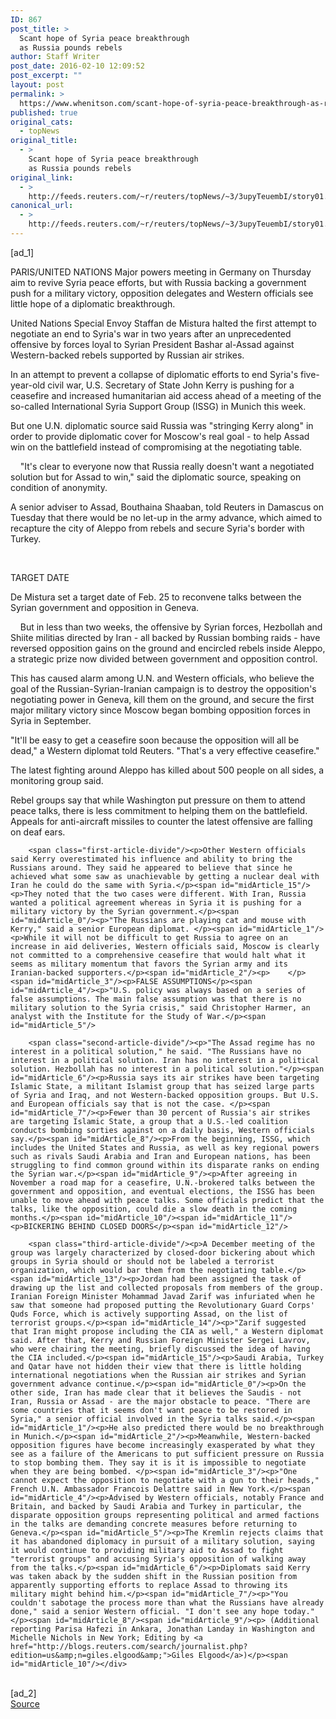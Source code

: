 ```yaml
---
ID: 867
post_title: >
  Scant hope of Syria peace breakthrough
  as Russia pounds rebels
author: Staff Writer
post_date: 2016-02-10 12:09:52
post_excerpt: ""
layout: post
permalink: >
  https://www.whenitson.com/scant-hope-of-syria-peace-breakthrough-as-russia-pounds-rebels/
published: true
original_cats:
  - topNews
original_title:
  - >
    Scant hope of Syria peace breakthrough
    as Russia pounds rebels
original_link:
  - >
    http://feeds.reuters.com/~r/reuters/topNews/~3/3upyTeuembI/story01.htm
canonical_url:
  - >
    http://feeds.reuters.com/~r/reuters/topNews/~3/3upyTeuembI/story01.htm
---
```

 [ad_1]
<br><div id="articleText">
<span id="midArticle_start"/>

<span id="midArticle_0"/><span class="focusParagraph" readability="6"><p><span class="articleLocation">PARIS/UNITED NATIONS</span> Major powers meeting in Germany on Thursday aim to revive Syria peace efforts, but with Russia backing a government push for a military victory, opposition delegates and Western officials see little hope of a diplomatic breakthrough.</p></span><span id="midArticle_1"/><p>United Nations Special Envoy Staffan de Mistura halted the first attempt to negotiate an end to Syria's war in two years after an unprecedented offensive by forces loyal to Syrian President Bashar al-Assad against Western-backed rebels supported by Russian air strikes.</p><span id="midArticle_2"/><p>In an attempt to prevent a collapse of diplomatic efforts to end Syria's five-year-old civil war, U.S. Secretary of State John Kerry is pushing for a ceasefire and increased humanitarian aid access ahead of a meeting of the so-called International Syria Support Group (ISSG) in Munich this week.</p><span id="midArticle_3"/><p>But one U.N. diplomatic source said Russia was "stringing Kerry along" in order to provide diplomatic cover for Moscow's real goal - to help Assad win on the battlefield instead of compromising at the negotiating table.</p><span id="midArticle_4"/><p>    "It's clear to everyone now that Russia really doesn't want a negotiated solution but for Assad to win," said the diplomatic source, speaking on condition of anonymity.</p><span id="midArticle_5"/><p>A senior adviser to Assad, Bouthaina Shaaban, told Reuters in Damascus on Tuesday that there would be no let-up in the army advance, which aimed to recapture the city of Aleppo from rebels and secure Syria's border with Turkey.   </p><span id="midArticle_6"/><p>    </p><span id="midArticle_7"/><p>TARGET DATE</p><span id="midArticle_8"/><p>De Mistura set a target date of Feb. 25 to reconvene talks between the Syrian government and opposition in Geneva.</p><span id="midArticle_9"/><p>    But in less than two weeks, the offensive by Syrian forces, Hezbollah and Shiite militias directed by Iran - all backed by Russian bombing raids - have reversed opposition gains on the ground and encircled rebels inside Aleppo, a strategic prize now divided between government and opposition control.</p><span id="midArticle_10"/><p>This has caused alarm among U.N. and Western officials, who believe the goal of the Russian-Syrian-Iranian campaign is to destroy the opposition's negotiating power in Geneva, kill them on the ground, and secure the first major military victory since Moscow began bombing opposition forces in Syria in September.</p><span id="midArticle_11"/><p>"It'll be easy to get a ceasefire soon because the opposition will all be dead," a Western diplomat told Reuters. "That's a very effective ceasefire."</p><span id="midArticle_12"/><p>The latest fighting around Aleppo has killed about 500 people on all sides, a monitoring group said.</p><span id="midArticle_13"/><p>Rebel groups say that while Washington put pressure on them to attend peace talks, there is less commitment to helping them on the battlefield. Appeals for anti-aircraft missiles to counter the latest offensive are falling on deaf ears.</p><span id="midArticle_14"/>
        
        <span class="first-article-divide"/><p>Other Western officials said Kerry overestimated his influence and ability to bring the Russians around. They said he appeared to believe that since he achieved what some saw as unachievable by getting a nuclear deal with Iran he could do the same with Syria.</p><span id="midArticle_15"/><p>They noted that the two cases were different. With Iran, Russia wanted a political agreement whereas in Syria it is pushing for a military victory by the Syrian government.</p><span id="midArticle_0"/><p>"The Russians are playing cat and mouse with Kerry," said a senior European diplomat. </p><span id="midArticle_1"/><p>While it will not be difficult to get Russia to agree on an increase in aid deliveries, Western officials said, Moscow is clearly not committed to a comprehensive ceasefire that would halt what it seems as military momentum that favors the Syrian army and its Iranian-backed supporters.</p><span id="midArticle_2"/><p>    </p><span id="midArticle_3"/><p>FALSE ASSUMPTIONS</p><span id="midArticle_4"/><p>"U.S. policy was always based on a series of false assumptions. The main false assumption was that there is no military solution to the Syria crisis," said Christopher Harmer, an analyst with the Institute for the Study of War.</p><span id="midArticle_5"/>
        
        <span class="second-article-divide"/><p>"The Assad regime has no interest in a political solution," he said. "The Russians have no interest in a political solution. Iran has no interest in a political solution. Hezbollah has no interest in a political solution."</p><span id="midArticle_6"/><p>Russia says its air strikes have been targeting Islamic State, a militant Islamist group that has seized large parts of Syria and Iraq, and not Western-backed opposition groups. But U.S. and European officials say that is not the case. </p><span id="midArticle_7"/><p>Fewer than 30 percent of Russia's air strikes are targeting Islamic State, a group that a U.S.-led coalition conducts bombing sorties against on a daily basis, Western officials say.</p><span id="midArticle_8"/><p>From the beginning, ISSG, which includes the United States and Russia, as well as key regional powers such as rivals Saudi Arabia and Iran and European nations, has been struggling to find common ground within its disparate ranks on ending the Syrian war.</p><span id="midArticle_9"/><p>After agreeing in November a road map for a ceasefire, U.N.-brokered talks between the government and opposition, and eventual elections, the ISSG has been unable to move ahead with peace talks. Some officials predict that the talks, like the opposition, could die a slow death in the coming months.</p><span id="midArticle_10"/><span id="midArticle_11"/><p>BICKERING BEHIND CLOSED DOORS</p><span id="midArticle_12"/>
        
        <span class="third-article-divide"/><p>A December meeting of the group was largely characterized by closed-door bickering about which groups in Syria should or should not be labeled a terrorist organization, which would bar them from the negotiating table.</p><span id="midArticle_13"/><p>Jordan had been assigned the task of drawing up the list and collected proposals from members of the group. Iranian Foreign Minister Mohammad Javad Zarif was infuriated when he saw that someone had proposed putting the Revolutionary Guard Corps' Quds Force, which is actively supporting Assad, on the list of terrorist groups.</p><span id="midArticle_14"/><p>"Zarif suggested that Iran might propose including the CIA as well," a Western diplomat said. After that, Kerry and Russian Foreign Minister Sergei Lavrov, who were chairing the meeting, briefly discussed the idea of having the CIA included.</p><span id="midArticle_15"/><p>Saudi Arabia, Turkey and Qatar have not hidden their view that there is little holding international negotiations when the Russian air strikes and Syrian government advance continue.</p><span id="midArticle_0"/><p>On the other side, Iran has made clear that it believes the Saudis - not Iran, Russia or Assad - are the major obstacle to peace. "There are some countries that it seems don't want peace to be restored in Syria," a senior official involved in the Syria talks said.</p><span id="midArticle_1"/><p>He also predicted there would be no breakthrough in Munich.</p><span id="midArticle_2"/><p>Meanwhile, Western-backed opposition figures have become increasingly exasperated by what they see as a failure of the Americans to put sufficient pressure on Russia to stop bombing them. They say it is it is impossible to negotiate when they are being bombed. </p><span id="midArticle_3"/><p>"One cannot expect the opposition to negotiate with a gun to their heads," French U.N. Ambassador Francois Delattre said in New York.</p><span id="midArticle_4"/><p>Advised by Western officials, notably France and Britain, and backed by Saudi Arabia and Turkey in particular, the disparate opposition groups representing political and armed factions in the talks are demanding concrete measures before returning to Geneva.</p><span id="midArticle_5"/><p>The Kremlin rejects claims that it has abandoned diplomacy in pursuit of a military solution, saying it would continue to providing military aid to Assad to fight "terrorist groups" and accusing Syria's opposition of walking away from the talks.</p><span id="midArticle_6"/><p>Diplomats said Kerry was taken aback by the sudden shift in the Russian position from apparently supporting efforts to replace Assad to throwing its military might behind him.</p><span id="midArticle_7"/><p>"You couldn't sabotage the process more than what the Russians have already done," said a senior Western official. "I don't see any hope today." </p><span id="midArticle_8"/><span id="midArticle_9"/><p> (Additional reporting Parisa Hafezi in Ankara, Jonathan Landay in Washington and Michelle Nichols in New York; Editing by <a href="http://blogs.reuters.com/search/journalist.php?edition=us&amp;n=giles.elgood&amp;">Giles Elgood</a>)</p><span id="midArticle_10"/></div>
<br>[ad_2]
<br><a href="http://feeds.reuters.com/~r/reuters/topNews/~3/3upyTeuembI/story01.htm">Source </a>
